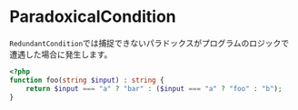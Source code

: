 # ParadoxicalCondition
`RedundantCondition`では捕捉できないパラドックスがプログラムのロジックで遭遇した場合に発生します。

```php
<?php
function foo(string $input) : string {
    return $input === "a" ? "bar" : ($input === "a" ? "foo" : "b");
}
```
